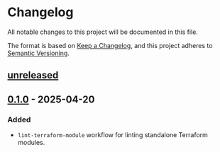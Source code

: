 # Changelog

All notable changes to this project will be documented in this file.

The format is based on [Keep a Changelog](https://keepachangelog.com/en/1.1.0/),
and this project adheres to [Semantic Versioning](https://semver.org/spec/v2.0.0.html).

## [unreleased]

## [0.1.0] - 2025-04-20

### Added

- `lint-terraform-module` workflow for linting standalone Terraform modules.

[unreleased]: https://github.com/visiosto/workflows/compare/v0.1.0...HEAD
[0.1.0]: https://github.com/visiosto/workflows/releases/tag/v0.1.0
